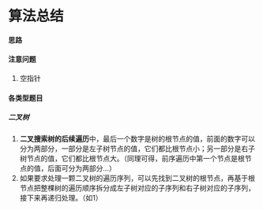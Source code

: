 # 算法总结



#### 思路

#### 注意问题

1. 空指针

#### 各类型题目

##### 二叉树

1. **二叉搜索树的后续遍历**中，最后一个数字是树的根节点的值，前面的数字可以分为两部分，一部分是左子树节点的值，它们都比根节点小；另一部分是右子树节点的值，它们都比根节点大。（同理可得，前序遍历中第一个节点是根节点的值，后面可分为两部分...）
2. 如果要求处理一颗二叉树的遍历序列，可以先找到二叉树的根节点，再基于根节点把整棵树的遍历顺序拆分成左子树对应的子序列和右子树对应的子序列，接下来再递归处理。（如1）

